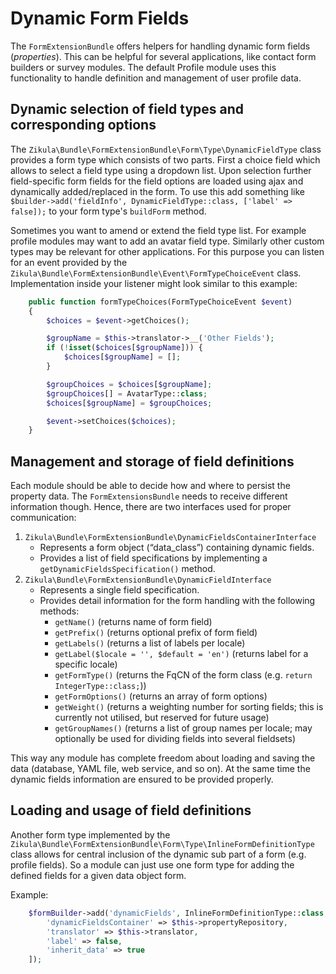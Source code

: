 Dynamic Form Fields
===================

The `FormExtensionBundle` offers helpers for handling dynamic form fields (*properties*). This can be helpful for several applications, like contact form builders or survey modules. The default Profile module uses this functionality to handle definition and management of user profile data.

Dynamic selection of field types and corresponding options
----------------------------------------------------------

The `Zikula\Bundle\FormExtensionBundle\Form\Type\DynamicFieldType` class provides a form type which consists of two parts. First a choice field which allows to select a field type using a dropdown list. Upon selection further field-specific form fields for the field options are loaded using ajax and dynamically added/replaced in the form. To use this add something like `$builder->add('fieldInfo', DynamicFieldType::class, ['label' => false]);` to your form type's `buildForm` method.

Sometimes you want to amend or extend the field type list. For example profile modules may want to add an avatar field type. Similarly other custom types may be relevant for other applications. For this purpose you can listen for an event provided by the `Zikula\Bundle\FormExtensionBundle\Event\FormTypeChoiceEvent` class. Implementation inside your listener might look similar to this example:

```php
    public function formTypeChoices(FormTypeChoiceEvent $event)
    {
        $choices = $event->getChoices();

        $groupName = $this->translator->__('Other Fields');
        if (!isset($choices[$groupName])) {
            $choices[$groupName] = [];
        }

        $groupChoices = $choices[$groupName];
        $groupChoices[] = AvatarType::class;
        $choices[$groupName] = $groupChoices;

        $event->setChoices($choices);
    }
```

Management and storage of field definitions
-------------------------------------------

Each module should be able to decide how and where to persist the property data. The `FormExtensionsBundle` needs to receive different information though. Hence, there are two interfaces used for proper communication:

1. `Zikula\Bundle\FormExtensionBundle\DynamicFieldsContainerInterface`
   - Represents a form object (“data_class”) containing dynamic fields.
   - Provides a list of field specifications by implementing a `getDynamicFieldsSpecification()` method.
2. `Zikula\Bundle\FormExtensionBundle\DynamicFieldInterface`
   - Represents a single field specification.
   - Provides detail information for the form handling with the following methods:
       - `getName()` (returns name of form field)
       - `getPrefix()` (returns optional prefix of form field)
       - `getLabels()` (returns a list of labels per locale)
       - `getLabel($locale = '', $default = 'en')` (returns label for a specific locale)
       - `getFormType()` (returns the FqCN of the form class (e.g. `return IntegerType::class;`))
       - `getFormOptions()` (returns an array of form options)
       - `getWeight()` (returns a weighting number for sorting fields; this is currently not utilised, but reserved for future usage)
       - `getGroupNames()` (returns a list of group names per locale; may optionally be used for dividing fields into several fieldsets)

This way any module has complete freedom about loading and saving the data (database, YAML file, web service, and so on). At the same time the dynamic fields information are ensured to be provided properly.

Loading and usage of field definitions
--------------------------------------

Another form type implemented by the `Zikula\Bundle\FormExtensionBundle\Form\Type\InlineFormDefinitionType` class allows for central inclusion of the dynamic sub part of a form (e.g. profile fields). So a module can just use one form type for adding the defined fields for a given data object form.

Example:

```php
    $formBuilder->add('dynamicFields', InlineFormDefinitionType::class, [
        'dynamicFieldsContainer' => $this->propertyRepository,
        'translator' => $this->translator,
        'label' => false,
        'inherit_data' => true
    ]);
```
